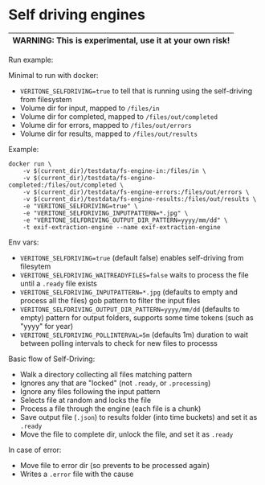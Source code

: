 # Self driving engines

| WARNING: This is experimental, use it at your own risk! |
| --- |

Run example:

Minimal to run with docker:

- `VERITONE_SELFDRIVING=true` to tell that is running using the self-driving from filesystem
- Volume dir for input, mapped to `/files/in`
- Volume dir for completed, mapped to `/files/out/completed`
- Volume dir for errors, mapped to `/files/out/errors`
- Volume dir for results, mapped to `/files/out/results`

Example:

```
docker run \
	-v $(current_dir)/testdata/fs-engine-in:/files/in \
	-v $(current_dir)/testdata/fs-engine-completed:/files/out/completed \
	-v $(current_dir)/testdata/fs-engine-errors:/files/out/errors \
	-v $(current_dir)/testdata/fs-engine-results:/files/out/results \
	-e "VERITONE_SELFDRIVING=true" \
	-e "VERITONE_SELFDRIVING_INPUTPATTERN=*.jpg" \
	-e "VERITONE_SELFDRIVING_OUTPUT_DIR_PATTERN=yyyy/mm/dd" \
	-t exif-extraction-engine --name exif-extraction-engine
```

Env vars:

- `VERITONE_SELFDRIVING=true` (default false) enables self-driving from filesytem
- `VERITONE_SELFDRIVING_WAITREADYFILES=false` waits to process the file until a `.ready` file exists
- `VERITONE_SELFDRIVING_INPUTPATTERN=*.jpg` (defaults to empty and process all the files) gob pattern to filter the input files 
- `VERITONE_SELFDRIVING_OUTPUT_DIR_PATTERN=yyyy/mm/dd` (defaults to empty) pattern for output folders, supports some time tokens (such as "yyyy" for year)
- `VERITONE_SELFDRIVING_POLLINTERVAL=5m` (defaults 1m) duration to wait between polling intervals to check for new files to processs


Basic flow of Self-Driving:

- Walk a directory collecting all files matching pattern
- Ignores any that are "locked" (not `.ready`, or `.processing`)
- Ignore any files following the input pattern
- Selects file at random and locks the file
- Process a file through the engine (each file is a chunk)
- Save output file (`.json`) to results folder (into time buckets) and set it as `.ready`
- Move the file to complete dir, unlock the file, and set it as `.ready`

In case of error:

- Move file to error dir (so prevents to be processed again)
- Writes a `.error` file with the cause
